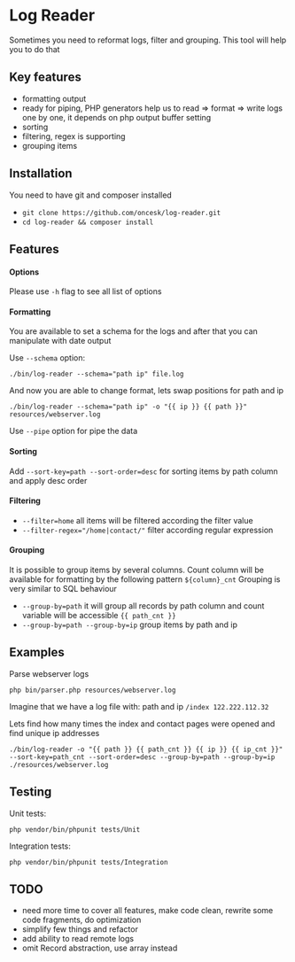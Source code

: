 Log Reader
=================

Sometimes you need to reformat logs, filter and grouping. This tool will help you to do that

## Key features

 * formatting output
 * ready for piping, PHP generators help us to read => format => write logs one by one, it depends on php output buffer setting
 * sorting
 * filtering, regex is supporting
 * grouping items
 
## Installation

You need to have git and composer installed

 * ``git clone https://github.com/oncesk/log-reader.git``
 * ``cd log-reader && composer install``
 
## Features
 
#### Options

Please use ``-h`` flag to see all list of options
 
#### Formatting

You are available to set a schema for the logs and after that you can manipulate with date output

Use ``--schema`` option:

``./bin/log-reader --schema="path ip" file.log``

And now you are able to change format, lets swap positions for path and ip

``./bin/log-reader --schema="path ip" -o "{{ ip }} {{ path }}" resources/webserver.log``

Use ``--pipe`` option for pipe the data

#### Sorting

Add ``--sort-key=path --sort-order=desc`` for sorting items by path column and apply desc order

#### Filtering

 * ``--filter=home`` all items will be filtered according the filter value
 * ``--filter-regex="/home|contact/"`` filter according regular expression
 
#### Grouping

It is possible to group items by several columns. Count column will be available for formatting by the following pattern ``${column}_cnt``
Grouping is very similar to SQL behaviour
 
 * ``--group-by=path`` it will group all records by path column and count variable will be accessible ``{{ path_cnt }}``
 * ``--group-by=path --group-by=ip`` group items by path and ip

## Examples

Parse webserver logs

``php bin/parser.php resources/webserver.log`` 

Imagine that we have a log file with: path and ip ``/index 122.222.112.32``

Lets find how many times the index and contact pages were opened and find unique ip addresses

``./bin/log-reader -o "{{ path }} {{ path_cnt }} {{ ip }} {{ ip_cnt }}" --sort-key=path_cnt --sort-order=desc --group-by=path --group-by=ip ./resources/webserver.log``

## Testing

Unit tests:

``php vendor/bin/phpunit tests/Unit``

Integration tests:

``php vendor/bin/phpunit tests/Integration``

## TODO

 * need more time to cover all features, make code clean, rewrite some code fragments, do optimization
 * simplify few things and refactor
 * add ability to read remote logs
 * omit Record abstraction, use array instead
